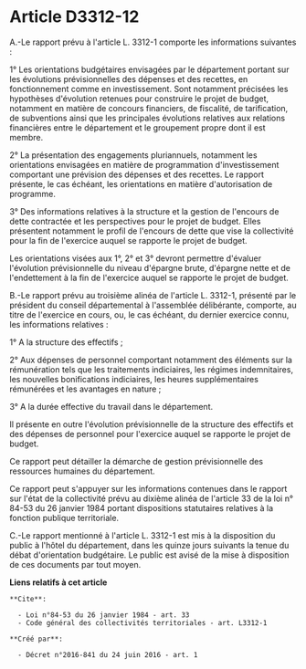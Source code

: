 # Article D3312-12

A.-Le rapport prévu à l'article L. 3312-1 comporte les informations suivantes : 

1° Les orientations budgétaires envisagées par le département portant sur les évolutions prévisionnelles des dépenses et des
recettes, en fonctionnement comme en investissement. Sont notamment précisées les hypothèses d'évolution retenues pour
construire le projet de budget, notamment en matière de concours financiers, de fiscalité, de tarification, de subventions
ainsi que les principales évolutions relatives aux relations financières entre le département et le groupement propre dont il
est membre. 

2° La présentation des engagements pluriannuels, notamment les orientations envisagées en matière de programmation
d'investissement comportant une prévision des dépenses et des recettes. Le rapport présente, le cas échéant, les orientations
en matière d'autorisation de programme. 

3° Des informations relatives à la structure et la gestion de l'encours de dette contractée et les perspectives pour le
projet de budget. Elles présentent notamment le profil de l'encours de dette que vise la collectivité pour la fin de
l'exercice auquel se rapporte le projet de budget. 

Les orientations visées aux 1°, 2° et 3° devront permettre d'évaluer l'évolution prévisionnelle du niveau d'épargne brute,
d'épargne nette et de l'endettement à la fin de l'exercice auquel se rapporte le projet de budget. 

B.-Le rapport prévu au troisième alinéa de l'article L. 3312-1, présenté par le président du conseil départemental à
l'assemblée délibérante, comporte, au titre de l'exercice en cours, ou, le cas échéant, du dernier exercice connu, les
informations relatives : 

1° A la structure des effectifs ; 

2° Aux dépenses de personnel comportant notamment des éléments sur la rémunération tels que les traitements indiciaires, les
régimes indemnitaires, les nouvelles bonifications indiciaires, les heures supplémentaires rémunérées et les avantages en
nature ; 

3° A la durée effective du travail dans le département. 

Il présente en outre l'évolution prévisionnelle de la structure des effectifs et des dépenses de personnel pour l'exercice
auquel se rapporte le projet de budget. 

Ce rapport peut détailler la démarche de gestion prévisionnelle des ressources humaines du département. 

Ce rapport peut s'appuyer sur les informations contenues dans le rapport sur l'état de la collectivité prévu au 
dixième alinéa de l'article 33 de la loi n° 84-53 du 26 janvier 1984 
portant dispositions statutaires relatives à la fonction publique territoriale. 

C.-Le rapport mentionné à l'article L. 3312-1 est mis à la disposition du public à l'hôtel du département, dans les quinze
jours suivants la tenue du débat d'orientation budgétaire. Le public est avisé de la mise à disposition de ces documents par
tout moyen.

**Liens relatifs à cet article**

	**Cite**:

	  - Loi n°84-53 du 26 janvier 1984 - art. 33
	  - Code général des collectivités territoriales - art. L3312-1

	**Créé par**:

	  - Décret n°2016-841 du 24 juin 2016 - art. 1
